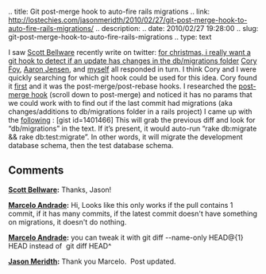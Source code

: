 .. title: Git post-merge hook to auto-fire rails migrations
.. link: http://lostechies.com/jasonmeridth/2010/02/27/git-post-merge-hook-to-auto-fire-rails-migrations/
.. description: 
.. date: 2010/02/27 19:28:00
.. slug: git-post-merge-hook-to-auto-fire-rails-migrations
.. type: text


I saw [Scott Bellware](http://ampgt.com) recently write on twitter: [for christmas, i really want a git hook to detect if an update has changes in the db/migrations folder](http://twitter.com/bellware/status/6952706099) [Cory Foy](http://twitter.com/cory_foy), [Aaron Jensen](http://twitter.com/aaronjensen), and [myself](http://twitter.com/armmer) all responded in turn. I think Cory and I were quickly searching for which git hook could be used for this idea. Cory found it [first](http://twitter.com/cory_foy/status/6954512284) and it was the post-merge/post-rebase hooks. I researched the [post-merge hook](http://www.kernel.org/pub/software/scm/git/docs/githooks.html) (scroll down to post-merge) and noticed it has no params that we could work with to find out if the last commit had migrations (aka changes/additions to db/migrations folder in a rails project) I came up with the [following](http://gist.github.com/262319) : [gist id=1401466] This will grab the previous diff and look for “db/migrations” in the text. If it’s present, it would auto-run “rake db:migrate && rake db:test:migrate”. In other words, it will migrate the development database schema, then the test database schema.

## Comments

**[Scott Bellware](#455 "2010-03-05 00:13:19"):** Thanks, Jason!

**[Marcelo Andrade](#515 "2011-11-28 17:03:00"):** Hi, Looks like this only works if the pull contains 1 commit, if it has many commits, if the latest commit doesn't have something on migrations, it doesn't do nothing.

**[Marcelo Andrade](#516 "2011-11-28 17:09:00"):** you can tweak it with git diff --name-only HEAD@{1} HEAD instead of  git diff HEAD^

**[Jason Meridth](#517 "2011-11-28 18:45:00"):** Thank you Marcelo.  Post updated.

